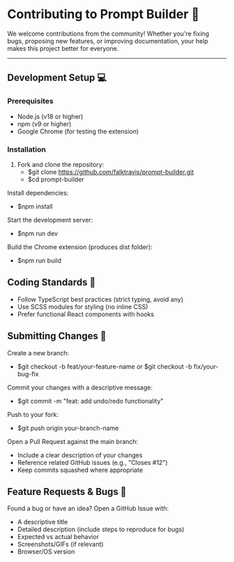 # Contributing to Prompt Builder 👋

We welcome contributions from the community! Whether you're fixing bugs, proposing new features, or improving documentation, your help makes this project better for everyone.

---

## **Development Setup** 💻

### Prerequisites
- Node.js (v18 or higher)
- npm (v9 or higher)
- Google Chrome (for testing the extension)

### Installation
1. Fork and clone the repository:
   - $git clone https://github.com/falktravis/prompt-builder.git
   - $cd prompt-builder

Install dependencies:
  - $npm install

Start the development server:
  - $npm run dev

Build the Chrome extension (produces dist folder):
  - $npm run build

## Coding Standards 📜
- Follow TypeScript best practices (strict typing, avoid any)
- Use SCSS modules for styling (no inline CSS)
- Prefer functional React components with hooks

## Submitting Changes 🔄
Create a new branch:
  - $git checkout -b feat/your-feature-name _or_ $git checkout -b fix/your-bug-fix

Commit your changes with a descriptive message:
  - $git commit -m "feat: add undo/redo functionality"

Push to your fork:
  - $git push origin your-branch-name

Open a Pull Request against the main branch:
  - Include a clear description of your changes
  - Reference related GitHub issues (e.g., "Closes #12")
  - Keep commits squashed where appropriate

## Feature Requests & Bugs 🐛
Found a bug or have an idea? Open a GitHub Issue with:
- A descriptive title
- Detailed description (include steps to reproduce for bugs)
- Expected vs actual behavior
- Screenshots/GIFs (if relevant)
- Browser/OS version
